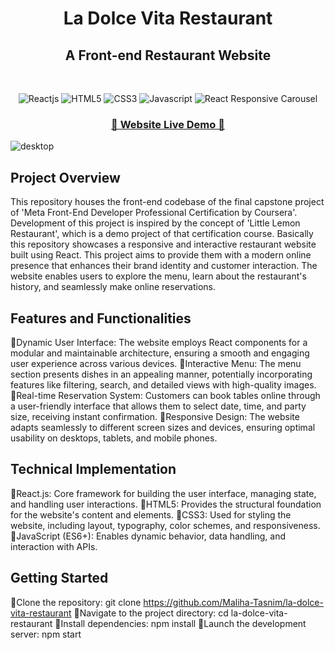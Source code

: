 <h1 align="center">La Dolce Vita Restaurant</h1>

<h2 align="center">A Front-end Restaurant Website</h2>

<br />
<p align="center">
    <img src="https://img.shields.io/badge/React-20232A?style=for-the-badge&logo=react&logoColor=61DAFB" alt="Reactjs" />
    <img src="https://img.shields.io/badge/HTML5-E34F26?style=for-the-badge&logo=html5&logoColor=white" alt="HTML5" />
    <img src="https://img.shields.io/badge/CSS3-1572B6?style=for-the-badge&logo=css3&logoColor=white" alt="CSS3" />
    <img src="https://img.shields.io/badge/JavaScript-323330?style=for-the-badge&logo=javascript&logoColor=F7DF1E" alt="Javascript" />
    <img src="https://img.shields.io/badge/React Responsive Carousel-darkblue?style=for-the-badge&logo=react-responsive-carousel&logoColor=darkblue" alt="React Responsive Carousel" />
</p>
  
  <h3 align="center"><a href="https://la-dolce-vita-restaurant.netlify.app"><strong> 🌟 Website Live Demo 🌟 </strong></a></h3>

![desktop](https://github.com/user-attachments/assets/8cc04075-f82b-4f29-ba58-5b5c3537fee4)


## Project Overview

This repository houses the front-end codebase of the final capstone project of 'Meta Front-End Developer Professional Certification by Coursera'. Development of this project is inspired by the concept of 'Little Lemon Restaurant', which is a demo project of that certification course. Basically this repository showcases a responsive and interactive restaurant website built using React. This project aims to provide them with a modern online presence that enhances their brand identity and customer interaction. The website enables users to explore the menu, learn about the restaurant's history, and seamlessly make online reservations.

## Features and Functionalities

🔹Dynamic User Interface: The website employs React components for a modular and maintainable architecture, ensuring a smooth and engaging user experience across various devices.
🔹Interactive Menu: The menu section presents dishes in an appealing manner, potentially incorporating features like filtering, search, and detailed views with high-quality images.
🔹Real-time Reservation System: Customers can book tables online through a user-friendly interface that allows them to select date, time, and party size, receiving instant confirmation.
🔹Responsive Design: The website adapts seamlessly to different screen sizes and devices, ensuring optimal usability on desktops, tablets, and mobile phones.

## Technical Implementation

🔹React.js: Core framework for building the user interface, managing state, and handling user interactions.
🔹HTML5: Provides the structural foundation for the website's content and elements.
🔹CSS3: Used for styling the website, including layout, typography, color schemes, and responsiveness.
🔹JavaScript (ES6+): Enables dynamic behavior, data handling, and interaction with APIs.

## Getting Started

🔹Clone the repository: git clone https://github.com/Maliha-Tasnim/la-dolce-vita-restaurant
🔹Navigate to the project directory: cd la-dolce-vita-restaurant
🔹Install dependencies: npm install
🔹Launch the development server: npm start
